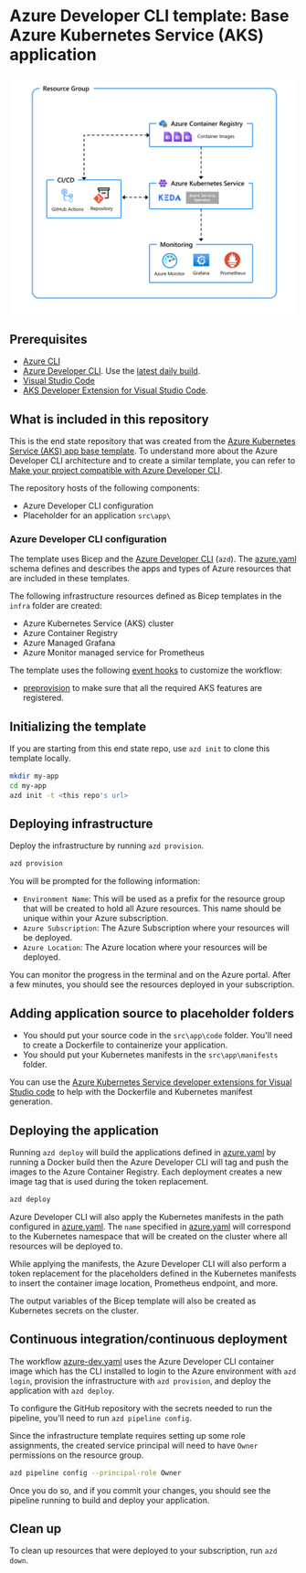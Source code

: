 # Azure Developer CLI template: Base Azure Kubernetes Service (AKS) application

!["Resources"](assets/resources.png)

## Prerequisites

- [Azure CLI](https://learn.microsoft.com/cli/azure/install-azure-cli)
- [Azure Developer CLI](https://learn.microsoft.com/azure/developer/azure-developer-cli/install-azd). Use the [latest daily build](https://github.com/Azure/azure-dev).
- [Visual Studio Code](https://code.visualstudio.com/download)
- [AKS Developer Extension for Visual Studio Code](https://marketplace.visualstudio.com/items?itemName=ms-kubernetes-tools.aks-devx-tools).

## What is included in this repository

This is the end state repository that was created from the [Azure Kubernetes Service (AKS) app base template](https://github.com/sabbour/aks-app-base-template). To understand more about the Azure Developer CLI architecture and to create a similar template, you can refer to [Make your project compatible with Azure Developer CLI](https://learn.microsoft.com/en-us/azure/developer/azure-developer-cli/make-azd-compatible?pivots=azd-create).

The repository hosts of the following components:

- Azure Developer CLI configuration
- Placeholder for an application `src\app\`


### Azure Developer CLI configuration

The template uses Bicep and the [Azure Developer CLI](https://learn.microsoft.com/azure/developer/azure-developer-cli/overview) (`azd`). The [azure.yaml](./azure.yaml) schema defines and describes the apps and types of Azure resources that are included in these templates.

The following infrastructure resources defined as Bicep templates in the `infra` folder are created:

- Azure Kubernetes Service (AKS) cluster
- Azure Container Registry
- Azure Managed Grafana
- Azure Monitor managed service for Prometheus

The template uses the following [event hooks](https://learn.microsoft.com/azure/developer/azure-developer-cli/azd-extensibility) to customize the workflow:

- [preprovision](./infra/azd-hooks/preprovision.sh) to make sure that all the required AKS features are registered.

## Initializing the template

If you are starting from this end state repo, use `azd init` to clone this template locally.

```sh
mkdir my-app
cd my-app
azd init -t <this repo's url>
```

## Deploying infrastructure

Deploy the infrastructure by running `azd provision`.

```sh
azd provision
```

You will be prompted for the following information:

- `Environment Name`: This will be used as a prefix for the resource group that will be created to hold all Azure resources. This name should be unique within your Azure subscription.
- `Azure Subscription`: The Azure Subscription where your resources will be deployed.
- `Azure Location`: The Azure location where your resources will be deployed.

You can monitor the progress in the terminal and on the Azure portal. After a few minutes, you should see the resources deployed in your subscription.


## Adding application source to placeholder folders

- You should put your source code in the `src\app\code` folder. You'll need to create a Dockerfile to containerize your application.
- You should put your Kubernetes manifests in the `src\app\manifests` folder.

You can use the [Azure Kubernetes Service developer extensions for Visual Studio code](https://marketplace.visualstudio.com/items?itemName=ms-kubernetes-tools.aks-devx-tools) to help with the Dockerfile and Kubernetes manifest generation.

## Deploying the application

Running `azd deploy` will build the applications defined in [azure.yaml](./azure.yaml) by running a Docker build then the Azure Developer CLI will tag and push the images to the Azure Container Registry. Each deployment creates a new image tag that is used during the token replacement.

```sh
azd deploy
```

Azure Developer CLI will also apply the Kubernetes manifests in the path configured in [azure.yaml](./azure.yaml). The `name` specified in [azure.yaml](./azure.yaml) will correspond to the Kubernetes namespace that will be created on the cluster where all resources will be deployed to.

While applying the manifests, the Azure Developer CLI will also perform a token replacement for the placeholders defined in the Kubernetes manifests to insert the container image location, Prometheus endpoint, and more.

The output variables of the Bicep template will also be created as Kubernetes secrets on the cluster.

## Continuous integration/continuous deployment

The workflow [azure-dev.yaml](./.github/workflows/azure-dev.yml) uses the Azure Developer CLI container image which has the CLI installed to login to the Azure environment with `azd login`, provision the infrastructure with `azd provision`, and deploy the application with `azd deploy`.

To configure the GitHub repository with the secrets needed to run the pipeline, you'll need to run `azd pipeline config`.

Since the infrastructure template requires setting up some role assignments, the created service principal will need to have `Owner` permissions on the resource group.

```sh
azd pipeline config --principal-role Owner 
```

Once you do so, and if you commit your changes, you should see the pipeline running to build and deploy your application.

## Clean up

To clean up resources that were deployed to your subscription, run `azd down`.
